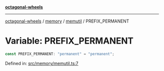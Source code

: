 [**octagonal-wheels**](../../../README.md)

***

[octagonal-wheels](../../../modules.md) / [memory](../../README.md) / [memutil](../README.md) / PREFIX\_PERMANENT

# Variable: PREFIX\_PERMANENT

```ts
const PREFIX_PERMANENT: "permanent" = "permanent";
```

Defined in: [src/memory/memutil.ts:7](https://github.com/vrtmrz/octagonal-wheels/blob/main/src/memory/memutil.ts#L7)
